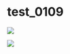 # test_0109

![](https://cdn.eyesmag.com/wp-content/uploads/2019/08/16174246/toy-story-4-record-main.jpg)

[![](https://i.ytimg.com/vi/rPnbNUsYYnQ/hq720.jpg?sqp=-oaymwEcCNAFEJQDSFXyq4qpAw4IARUAAIhCGAFwAcABBg==&rs=AOn4CLCf--JVdi_RSg0zgjHekuz0AQk5Tg)](https://www.youtube.com/watch?v=rPnbNUsYYnQ)
